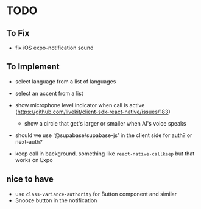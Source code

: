 # TODO

## To Fix

- fix iOS expo-notification sound

## To Implement

- select language from a list of languages
- select an accent from a list
- show microphone level indicator when call is active (<https://github.com/livekit/client-sdk-react-native/issues/183>)
  - show a circle that get's larger or smaller when AI's voice speaks

- should we use '@supabase/supabase-js' in the client side for auth? or next-auth?
- keep call in background. something like `react-native-callkeep` but that works on Expo

## nice to have

- use `class-variance-authority` for Button component and similar
- Snooze button in the notification
